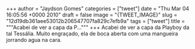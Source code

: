 
+++
author = "Jaydson Gomes"
categories = ["tweet"]
date = "Thu Mar 04 16:05:56 +0000 2010"
draft = false
image = "{TWEET_IMAGE}"
slug = "12d19db361aee53012b206547707fa829c7efb9a"
tags = ["tweet"]
title = """Acabei de ver a capa da P..."""
+++
Acabei de ver a capa da Playboy da tal Tessália. Muito engraçado, ela de boca aberta com uma mangueira jorrando agua na cara.
